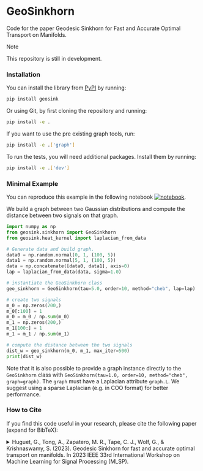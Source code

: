 # GeoSinkhorn
Code for the paper Geodesic Sinkhorn for Fast and Accurate Optimal Transport on Manifolds. 

> [!NOTE]  
>This repository is still in development.

### Installation
You can install the library from [PyPI](https://pypi.org/project/geosink/) by running:
```bash
pip install geosink
``` 
Or using Git, by first cloning the repository and running:
```bash
pip install -e .
```
If you want to use the pre existing graph tools, run:
```bash
pip install -e .['graph']
```
To run the tests, you will need additional packages. Install them by running:
```bash
pip install -e .['dev']
```


### Minimal Example
You can reproduce this example in the following notebook [![notebook](https://img.shields.io/static/v1?label=Run%20in&message=Google%20Colab&color=orange&logo=Google%20Cloud)](https://colab.research.google.com/drive/1Y_CHGb49aVXgTPtnD-Yf8GX_PYYwXwYx?usp=sharing).


We build a graph between two Gaussian distributions and compute the distance between two signals on that graph.
```python
import numpy as np
from geosink.sinkhorn import GeoSinkhorn 
from geosink.heat_kernel import laplacian_from_data

# Generate data and build graph.
data0 = np.random.normal(0, 1, (100, 5))
data1 = np.random.normal(5, 1, (100, 5))
data = np.concatenate([data0, data1], axis=0)
lap = laplacian_from_data(data, sigma=1.0)

# instantiate the GeoSinkhorn class
geo_sinkhorn = GeoSinkhorn(tau=5.0, order=10, method="cheb", lap=lap)

# create two signals
m_0 = np.zeros(200,)
m_0[:100] = 1
m_0 = m_0 / np.sum(m_0)
m_1 = np.zeros(200,)
m_1[100:] = 1
m_1 = m_1 / np.sum(m_1)

# compute the distance between the two signals
dist_w = geo_sinkhorn(m_0, m_1, max_iter=500)
print(dist_w)
```
Note that it is also possible to provide a graph instance directly to the `GeoSinkhorn` class with `GeoSinkhorn(tau=1.0, order=10, method="cheb", graph=graph)`. The `graph` must have a Laplacian attribute `graph.L`. We suggest using a sparse Laplacian (e.g. in COO format) for better performance.

### How to Cite

If you find this code useful in your research, please cite the following paper (expand for BibTeX):
<details>
<summary>
Huguet, G., Tong, A., Zapatero, M. R., Tape, C. J., Wolf, G., & Krishnaswamy, S. (2023). Geodesic Sinkhorn for fast and accurate optimal transport on manifolds. In 2023 IEEE 33rd International Workshop on Machine Learning for Signal Processing (MLSP).
</summary>

```bibtex
@inproceedings{huguet2023geodesic,
  title={Geodesic Sinkhorn for fast and accurate optimal transport on manifolds},
  author={Huguet, Guillaume and Tong, Alexander and Zapatero, Mar{\'\i}a Ramos and Tape, Christopher J and Wolf, Guy and Krishnaswamy, Smita},
  booktitle={2023 IEEE 33rd International Workshop on Machine Learning for Signal Processing (MLSP)},
  pages={1--6},
  year={2023},
  organization={IEEE}
}
```
